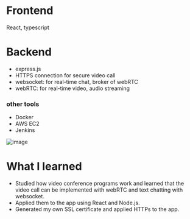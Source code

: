 # Frontend
React, typescript
# Backend
- express.js
- HTTPS connection for secure video call
- websocket: for real-time chat, broker of webRTC
- webRTC: for real-time video, audio streaming
### other tools
- Docker
- AWS EC2
- Jenkins

![image](https://user-images.githubusercontent.com/67142421/205711740-6953fe9b-8180-4f71-ad41-c967d2c968e9.png)

# What I learned
- Studied how video conference programs work and learned that the video call can be implemented with webRTC and text chatting with websocket. 
- Applied them to the app using React and Node.js.
- Generated my own SSL certificate and applied 
HTTPs to the app.
